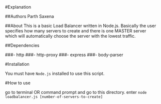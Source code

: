 #Explanation

##Authors
Parth Saxena

##About
This is a basic Load Balancer written in Node.js. Basically the user specifies how many servers to create and there is one MASTER server which will automatically choose the server with the lowest traffic.

##Dependencies

###- http
###- http-proxy
###- express
###- body-parser

#Installation

You must have ```Node.js``` installed to use this script.

#How to use

go to terminal OR command prompt and go to this directory.
enter ```node loadbalancer.js [number-of-servers-to-create]```
